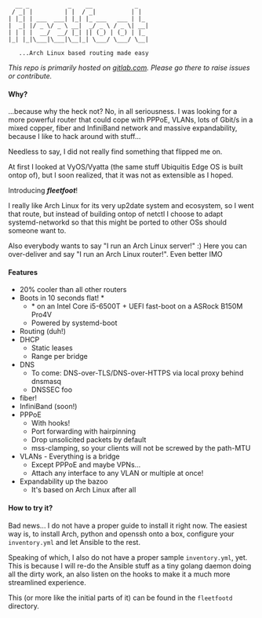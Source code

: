 ```
  __ _           _    __            _
 / _| |         | |  / _|          | |
| |_| | ___  ___| |_| |_ ___   ___ | |_
|  _| |/ _ \/ _ \ __|  _/ _ \ / _ \| __|
| | | |  __/  __/ |_| || (_) | (_) | |_
|_| |_|\___|\___|\__|_| \___/ \___/ \__|

   ...Arch Linux based routing made easy
```
*This repo is primarily hosted on [gitlab.com](https://gitlab.com/T4cC0re/sonicrainboom). Please go there to raise issues or contribute.*


#### Why?

...because why the heck not? No, in all seriousness. I was looking for a more
powerful router that could cope with PPPoE, VLANs, lots of Gbit/s in a mixed
copper, fiber and InfiniBand network and massive expandability, because I like
to hack around with stuff...

Needless to say, I did not really find something that flipped me on.

At first I looked at VyOS/Vyatta (the same stuff Ubiquitis Edge OS is built
ontop of), but I soon realized, that it was not as extensible as I hoped.

Introducing __*fleetfoot*__!

I really like Arch Linux for its very up2date system and ecosystem, so I went
that route, but instead of building ontop of netctl I choose to adapt
systemd-networkd so that this might be ported to other OSs should someone want
to.

Also everybody wants to say "I run an Arch Linux server!" :) Here you can
over-deliver and say "I run an Arch Linux router!". Even better IMO

#### Features

- 20% cooler than all other routers
- Boots in 10 seconds flat! \*
  - \* on an Intel Core i5-6500T + UEFI fast-boot on a ASRock B150M Pro4V
  - Powered by systemd-boot
- Routing (duh!)
- DHCP
  - Static leases
  - Range per bridge
- DNS
  - To come: DNS-over-TLS/DNS-over-HTTPS via local proxy behind dnsmasq
  - DNSSEC foo
- fiber!
- InfiniBand (soon!)
- PPPoE
  - With hooks!
  - Port forwarding with hairpinning
  - Drop unsolicited packets by default
  - mss-clamping, so your clients will not be screwed by the path-MTU
- VLANs - Everything is a bridge
  - Except PPPoE and maybe VPNs...
  - Attach any interface to any VLAN or multiple at once!
- Expandability up the bazoo
  - It's based on Arch Linux after all

#### How to try it?

Bad news... I do not have a proper guide to install it right now.
The easiest way is, to install Arch, python and openssh onto a box, configure
your `inventory.yml` and let Ansible to the rest.

Speaking of which, I also do not have a proper sample `inventory.yml`, yet.
This is because I will re-do the Ansible stuff as a tiny golang daemon doing
all the dirty work, an also listen on the hooks to make it a much more
streamlined experience.

This (or more like the initial parts of it) can be found in the `fleetfootd`
directory.
